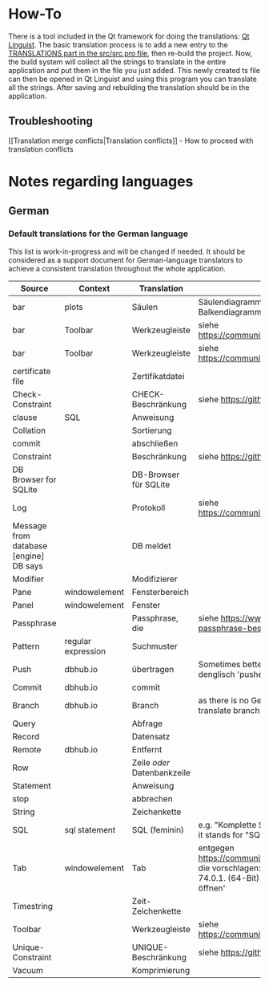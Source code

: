 # How-To

There is a tool included in the Qt framework for doing the translations: [Qt Linguist](http://doc.qt.io/qt-5/qtlinguist-index.html). The basic translation process is to add a new entry to the [TRANSLATIONS part in the src/src.pro file](https://github.com/sqlitebrowser/sqlitebrowser/blob/988f200e12bf56b1a008677d3da1570c9518c2d4/src/src.pro#L170), then re-build the project. Now, the build system will collect all the strings to translate in the entire application and put them in the file you just added. This newly created ts file can then be opened in Qt Linguist and using this program you can translate all the strings. After saving and rebuilding the translation should be in the application.

## Troubleshooting
[[Translation merge conflicts|Translation conflicts]] - How to proceed with translation conflicts

# Notes regarding languages

## German

### Default translations for the German language

This list is work-in-progress and will be changed if needed. It should be considered as a support document for German-language translators to achieve a consistent translation throughout the whole application.

| Source | Context | Translation | Notes |
|--------|---------|-------------|-------|
| bar | plots| Säulen | Säulendiagramme ordnen die Werte von oben nach unten, Balkendiagramme von rechts nach links |
| bar | Toolbar | Werkzeugleiste | siehe https://community.kde.org/KDE_Localization/de/StandardUebersetzungen |
| bar | Toolbar | Werkzeugleiste | siehe https://community.kde.org/KDE_Localization/de/StandardUebersetzungen |
| certificate file || Zertifikatdatei ||
| Check-Constraint || CHECK-Beschränkung | siehe https://github.com/sqlitebrowser/sqlitebrowser/pull/2193 |
| clause | SQL | Anweisung ||
| Collation || Sortierung ||
| commit || abschließen ||
| Constraint || Beschränkung | siehe https://github.com/sqlitebrowser/sqlitebrowser/pull/2193 |
| DB Browser for SQLite || DB-Browser für SQLite ||
| Log || Protokoll | siehe https://community.kde.org/KDE_Localization/de/StandardUebersetzungen |
| Message from database [engine]<br>DB says || DB meldet ||
| Modifier || Modifizierer ||
| Pane | windowelement | Fensterbereich ||
| Panel | windowelement | Fenster ||
| Passphrase || Passphrase, die | siehe https://www.welivesecurity.com/deutsch/2016/05/06/warum-die-passphrase-besser-als-das-passwort-ist |
| Pattern | regular expression | Suchmuster ||
| Push | dbhub.io | übertragen | Sometimes better don't translate, as in 'Push erzwingen'. But never use denglisch 'pushen'. |
| Commit | dbhub.io | commit ||
| Branch | dbhub.io | Branch | as there is no German translation on dbhub.io it's probably better not to translate branch |
| Query || Abfrage ||
| Record || Datensatz ||
| Remote | dbhub.io | Entfernt ||
| Row || Zeile *oder* Datenbankzeile ||
| Statement || Anweisung ||
| stop || abbrechen ||
| String || Zeichenkette ||
| SQL |sql statement| SQL (feminin) | e.g. "Komplette SQL ausführen" instead of "Komplettes SQL ausführen" as it stands for "SQL-Anweisung".|
| Tab | windowelement | Tab|entgegen https://community.kde.org/KDE_Localization/de/StandardUebersetzungen, die vorschlagen: 'Karteikarte' sondern analog Mozilla Firefox Browser - 74.0.1. (64-Bit) - die zum Beispiel übersetzen: 'Strg+T: Neuen Tab öffnen'
| Timestring || Zeit-Zeichenkette||
| Toolbar || Werkzeugleiste | siehe https://community.kde.org/KDE_Localization/de/StandardUebersetzungen |
| Unique-Constraint || UNIQUE-Beschränkung | siehe https://github.com/sqlitebrowser/sqlitebrowser/pull/2193 |
| Vacuum || Komprimierung ||